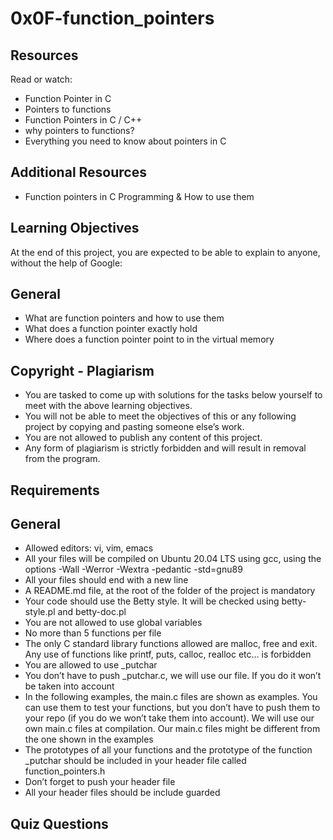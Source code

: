 # 0x0F-function_pointers

## Resources

Read or watch:

+ Function Pointer in C
+ Pointers to functions
+ Function Pointers in C / C++
+ why pointers to functions?
+ Everything you need to know about pointers in C

## Additional Resources

+ Function pointers in C Programming & How to use them

## Learning Objectives

At the end of this project, you are expected to be able to explain to anyone, without the help of Google:

## General

+ What are function pointers and how to use them
+ What does a function pointer exactly hold
+ Where does a function pointer point to in the virtual memory

## Copyright - Plagiarism

+ You are tasked to come up with solutions for the tasks below yourself to meet with the above learning objectives.
+ You will not be able to meet the objectives of this or any following project by copying and pasting someone else’s work.
+ You are not allowed to publish any content of this project.
+ Any form of plagiarism is strictly forbidden and will result in removal from the program.

## Requirements

## General

+ Allowed editors: vi, vim, emacs
+ All your files will be compiled on Ubuntu 20.04 LTS using gcc, using the options -Wall -Werror -Wextra -pedantic -std=gnu89
+ All your files should end with a new line
+ A README.md file, at the root of the folder of the project is mandatory
+ Your code should use the Betty style. It will be checked using betty-style.pl and betty-doc.pl
+ You are not allowed to use global variables
+ No more than 5 functions per file
+ The only C standard library functions allowed are malloc, free and exit. Any use of functions like printf, puts, calloc, realloc etc… is forbidden
+ You are allowed to use _putchar
+ You don’t have to push _putchar.c, we will use our file. If you do it won’t be taken into account
+ In the following examples, the main.c files are shown as examples. You can use them to test your functions, but you don’t have to push them to your repo (if you do we won’t take them into account). We will use our own main.c files at compilation. Our main.c files might be different from the one shown in the examples
+ The prototypes of all your functions and the prototype of the function _putchar should be included in your header file called function_pointers.h
+ Don’t forget to push your header file
+ All your header files should be include guarded

## Quiz Questions
